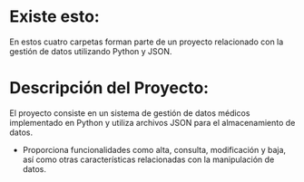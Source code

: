 # Existe esto:
En estos cuatro carpetas forman parte de un proyecto relacionado con la gestión de datos utilizando Python y JSON.

# Descripción del Proyecto:
El proyecto consiste en un sistema de gestión de datos médicos implementado en Python y utiliza archivos JSON para el almacenamiento de datos.
  - Proporciona funcionalidades como alta, consulta, modificación y baja, así como otras características relacionadas con la manipulación de datos.
